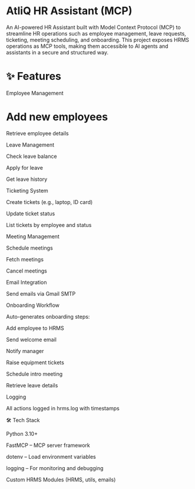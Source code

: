 # AtliQ HR Assistant (MCP)

An AI-powered HR Assistant built with Model Context Protocol (MCP) to streamline HR operations such as employee management, leave requests, ticketing, meeting scheduling, and onboarding.
This project exposes HRMS operations as MCP tools, making them accessible to AI agents and assistants in a secure and structured way.

# ✨ Features
Employee Management
# Add new employees
Retrieve employee details

Leave Management

Check leave balance

Apply for leave

Get leave history

Ticketing System

Create tickets (e.g., laptop, ID card)

Update ticket status

List tickets by employee and status

Meeting Management

Schedule meetings

Fetch meetings

Cancel meetings

Email Integration

Send emails via Gmail SMTP

Onboarding Workflow

Auto-generates onboarding steps:

Add employee to HRMS

Send welcome email

Notify manager

Raise equipment tickets

Schedule intro meeting

Retrieve leave details

Logging

All actions logged in hrms.log with timestamps

🛠️ Tech Stack

Python 3.10+

FastMCP – MCP server framework

dotenv – Load environment variables

logging – For monitoring and debugging

Custom HRMS Modules (HRMS, utils, emails)
